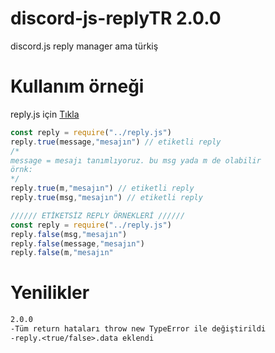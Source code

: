 # discord-js-replyTR 2.0.0
discord.js reply manager ama türkiş

# Kullanım örneği
reply.js için [Tıkla](https://github.com/ashpotter/discord-js-replyTR/blob/main/reply.js)

```js
const reply = require("../reply.js")
reply.true(message,"mesajın") // etiketli reply 
/*
message = mesajı tanımlıyoruz. bu msg yada m de olabilir
örnk:
*/
reply.true(m,"mesajın") // etiketli reply 
reply.true(msg,"mesajın") // etiketli reply 

////// ETİKETSİZ REPLY ÖRNEKLERİ //////
const reply = require("../reply.js")
reply.false(msg,"mesajın")
reply.false(message,"mesajın")
reply.false(m,"mesajın"

```

# Yenilikler
```md
2.0.0
-Tüm return hataları throw new TypeError ile değiştirildi
-reply.<true/false>.data eklendi
```
